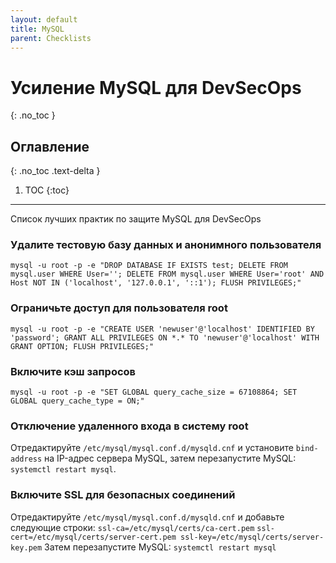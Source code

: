 ```yaml
---
layout: default
title: MySQL
parent: Checklists
---
```


# Усиление MySQL для DevSecOps
{: .no_toc }

## Оглавление
{: .no_toc .text-delta }

1. TOC
{:toc}

---

<span class="d-inline-block p-2 mr-1 v-align-middle bg-green-000"></span>Список лучших практик по защите MySQL для DevSecOps


### Удалите тестовую базу данных и анонимного пользователя	


```
mysql -u root -p -e "DROP DATABASE IF EXISTS test; DELETE FROM mysql.user WHERE User=''; DELETE FROM mysql.user WHERE User='root' AND Host NOT IN ('localhost', '127.0.0.1', '::1'); FLUSH PRIVILEGES;"
```


### Ограничьте доступ для пользователя root	


```
mysql -u root -p -e "CREATE USER 'newuser'@'localhost' IDENTIFIED BY 'password'; GRANT ALL PRIVILEGES ON *.* TO 'newuser'@'localhost' WITH GRANT OPTION; FLUSH PRIVILEGES;"
```


### Включите кэш запросов	


```
mysql -u root -p -e "SET GLOBAL query_cache_size = 67108864; SET GLOBAL query_cache_type = ON;"
```


### Отключение удаленного входа в систему root	


Отредактируйте `/etc/mysql/mysql.conf.d/mysqld.cnf` и установите `bind-address` на IP-адрес сервера MySQL, затем перезапустите MySQL: `systemctl restart mysql`.


### Включите SSL для безопасных соединений		

Отредактируйте `/etc/mysql/mysql.conf.d/mysqld.cnf` и добавьте следующие строки: `ssl-ca=/etc/mysql/certs/ca-cert.pem` `ssl-cert=/etc/mysql/certs/server-cert.pem ssl-key=/etc/mysql/certs/server-key.pem` Затем перезапустите MySQL: `systemctl restart mysql`

